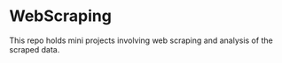 # WebScraping
This repo holds mini projects involving web scraping and analysis of the scraped data.
